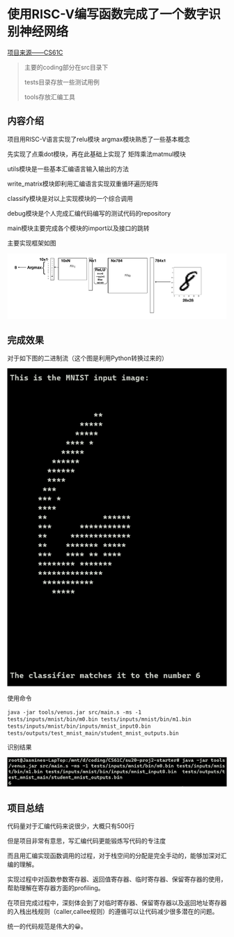 
# 使用RISC-V编写函数完成了一个数字识别神经网络

[项目来源——CS61C](https://inst.eecs.berkeley.edu/~cs61c/su20/)

>主要的coding部分在src目录下
>
>tests目录存放一些测试用例
>
>tools存放汇编工具

## 内容介绍

项目用RISC-V语言实现了relu模块
argmax模块熟悉了一些基本概念

先实现了点乘dot模块，再在此基础上实现了
矩阵乘法matmul模块

utils模块是一些基本汇编语言输入输出的方法

write_matrix模块即利用汇编语言实现双重循环遍历矩阵

classify模块是对以上实现模块的一个综合调用

debug模块是个人完成汇编代码编写的测试代码的repository

main模块主要完成各个模块的import以及接口的跳转

主要实现框架如图

![网络框架](./src/images/network.png)

## 完成效果

对于如下图的二进制流（这个图是利用Python转换过来的）

![数字](./src/images/input.png)

使用命令

    java -jar tools/venus.jar src/main.s -ms -1 tests/inputs/mnist/bin/m0.bin tests/inputs/mnist/bin/m1.bin tests/inputs/mnist/bin/inputs/mnist_input0.bin  tests/outputs/test_mnist_main/student_mnist_outputs.bin
    
识别结果

![结果](./src/images/output.png)

## 项目总结

代码量对于汇编代码来说很少，大概只有500行

但是项目非常有意思，写汇编代码更能锻炼写代码的专注度

而且用汇编实现函数调用的过程，对于栈空间的分配是完全手动的，能够加深对汇编的理解。

实现过程中对函数参数寄存器、返回值寄存器、临时寄存器、保留寄存器的使用，帮助理解在寄存器方面的profiling。

在项目完成过程中，深刻体会到了对临时寄存器、保留寄存器以及返回地址寄存器的入栈出栈规则（caller,callee规则）的遵循可以让代码减少很多潜在的问题。

统一的代码规范是伟大的😀。
